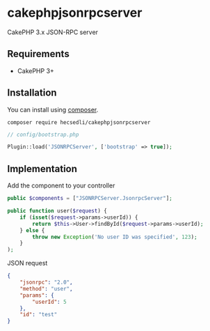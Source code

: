 # cakephpjsonrpcserver
CakePHP 3.x JSON-RPC server

Requirements
------------

* CakePHP 3+

Installation
------------

You can install using [composer](http://getcomposer.org).

```
composer require hecsedli/cakephpjsonrpcserver
```


```php
// config/bootstrap.php

Plugin::load('JSONRPCServer', ['bootstrap' => true]);
```

Implementation
--------------

Add the component to your controller

```php
public $components = ["JSONRPCServer.JsonrpcServer"];
```

```php
public function user($request) {
	if (isset($request->params->userId)) {
		return $this->User->findById($request->params->userId);
	} else {
		throw new Exception('No user ID was specified', 123);
	}
);
```

JSON request

```json
{
	"jsonrpc": "2.0", 
	"method": "user", 
	"params": {
		"userId": 5
	}, 
	"id": "test"
}
```